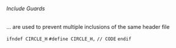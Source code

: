 ###### Include Guards
... are used to prevent multiple inclusions of the same header file

`ifndef CIRCLE_H`
`#define CIRCLE_H,`
	`// CODE`
`endif`

